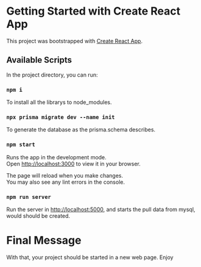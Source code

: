# Getting Started with Create React App

This project was bootstrapped with [Create React App](https://github.com/facebook/create-react-app).

## Available Scripts

In the project directory, you can run:

### `npm i`

To install all the librarys to node_modules.

### `npx prisma migrate dev --name init`

To generate the database as the prisma.schema describes.

### `npm start`

Runs the app in the development mode.\
Open [http://localhost:3000](http://localhost:3000) to view it in your browser.

The page will reload when you make changes.\
You may also see any lint errors in the console.

### `npm run server`

Run the server in [http://localhost:5000](http://localhost:5000), and starts the pull data from mysql, would should be created.

# Final Message

With that, your project should be started in a new web page. Enjoy
